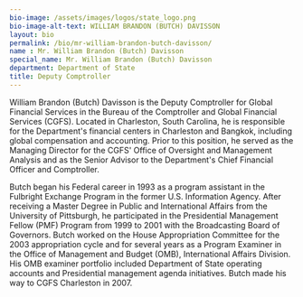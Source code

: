 ```yaml
---
bio-image: /assets/images/logos/state_logo.png
bio-image-alt-text: WILLIAM BRANDON (BUTCH) DAVISSON
layout: bio
permalink: /bio/mr-william-brandon-butch-davisson/
name : Mr. William Brandon (Butch) Davisson 
special_name: Mr. William Brandon (Butch) Davisson 
department: Department of State
title: Deputy Comptroller
---
```


William Brandon (Butch) Davisson is the Deputy Comptroller for Global Financial Services in the Bureau of the Comptroller and Global Financial Services (CGFS). Located in Charleston, South Carolina, he is responsible for the Department's financial centers in Charleston and Bangkok, including global compensation and accounting. Prior to this position, he served as the Managing Director for the CGFS' Office of Oversight and Management Analysis and as the Senior Advisor to the Department's Chief Financial Officer and Comptroller.

Butch began his Federal career in 1993 as a program assistant in the Fulbright Exchange Program in the former U.S. Information Agency. After receiving a Master Degree in Public and International Affairs from the University of Pittsburgh, he participated in the Presidential Management Fellow (PMF) Program from 1999 to 2001 with the Broadcasting Board of Governors. Butch worked on the House Appropriation Committee for the 2003 appropriation cycle and for several years as a Program Examiner in the Office of Management and Budget (OMB), International Affairs Division. His OMB examiner portfolio included Department of State operating accounts and Presidential management agenda initiatives. Butch made his way to CGFS Charleston in 2007.
